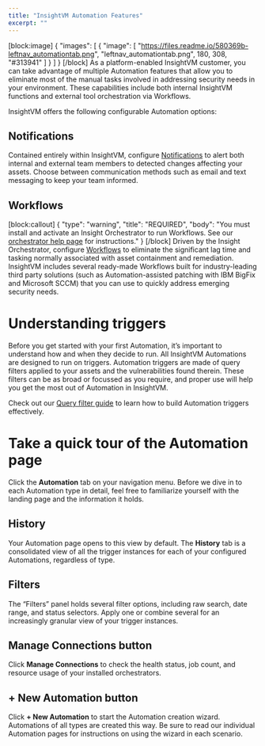 ```yaml
---
title: "InsightVM Automation Features"
excerpt: ""
---
```

[block:image]
{
  "images": [
    {
      "image": [
        "https://files.readme.io/580369b-leftnav_automationtab.png",
        "leftnav_automationtab.png",
        180,
        308,
        "#313941"
      ]
    }
  ]
}
[/block]
As a platform-enabled InsightVM customer, you can take advantage of multiple Automation features that allow you to eliminate most of the manual tasks involved in addressing security needs in your environment.  These capabilities include both internal InsightVM functions and external tool orchestration via Workflows.

InsightVM offers the following configurable Automation options:

## Notifications

Contained entirely within InsightVM, configure [Notifications](doc:notifications) to alert both internal and external team members to detected changes affecting your assets.  Choose between communication methods such as email and text messaging to keep your team informed.

## Workflows
[block:callout]
{
  "type": "warning",
  "title": "REQUIRED",
  "body": "You must install and activate an Insight Orchestrator to run Workflows.  See our [orchestrator help page](https://insightconnect.help.rapid7.com/docs/install-and-activate-the-orchestrator) for instructions."
}
[/block]
Driven by the Insight Orchestrator, configure [Workflows](doc:workflows) to eliminate the significant lag time and tasking normally associated with asset containment and remediation.  InsightVM includes several ready-made Workflows built for industry-leading third party solutions (such as Automation-assisted patching with IBM BigFix and Microsoft SCCM) that you can use to quickly address emerging security needs.

# Understanding triggers

Before you get started with your first Automation, it’s important to understand how and when they decide to run.  All InsightVM Automations are designed to run on triggers.  Automation triggers are made of query filters applied to your assets and the vulnerabilities found therein.  These filters can be as broad or focussed as you require, and proper use will help you get the most out of Automation in InsightVM.

Check out our [Query filter guide](doc:query-filter-guide) to learn how to build Automation triggers effectively.

# Take a quick tour of the Automation page

Click the **Automation** tab on your navigation menu.  Before we dive in to each Automation type in detail, feel free to familiarize yourself with the landing page and the information it holds.

## History

Your Automation page opens to this view by default.  The **History** tab is a consolidated view of all the trigger instances for each of your configured Automations, regardless of type.

## Filters

The “Filters” panel holds several filter options, including raw search, date range, and status selectors.  Apply one or combine several for an increasingly granular view of your trigger instances.

## **Manage Connections** button

Click **Manage Connections** to check the health status, job count, and resource usage of your installed orchestrators.

## **+ New Automation** button

Click **+ New Automation** to start the Automation creation wizard.  Automations of all types are created this way.  Be sure to read our individual Automation pages for instructions on using the wizard in each scenario.